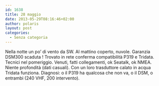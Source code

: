 ```yaml
---
id: 1638
title: 28 maggio
date: 2013-05-29T08:16:46+02:00
author: polaris
layout: post
categories:
  - Senza categoria
---
```

Nella notte un po&#8217; di vento da SW. Al mattino coperto, nuvole. Garanzia DSM300 scaduta ! Trovato in rete conferma compatibilità P319 e Tridata. Tecnici nel pomeriggio. Venuti, fatti collegamenti, ok Seatalk, ok NMEA. Niente profondità (dati casuali). Con un loro trasduttore calato in acqua Tridata funziona. Diagnosi: o il P319 ha qualcosa che non va, o il DSM, o entrambi (240 VHF, 200 intervento).